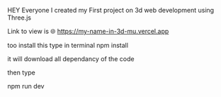 HEY Everyone 
I created my First project on 3d web development using Three.js

Link to view is 
🌐 https://my-name-in-3d-mu.vercel.app

too install this type in terminal
npm install 

it will download all dependancy of the code

then type 

npm run dev

